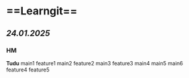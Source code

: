 # ==Learngit==
## *24.01.2025*
### HM
**Tudu**
main1
feature1
main2
feature2
main3
feature3
main4
main5
main6
feature4
feature5